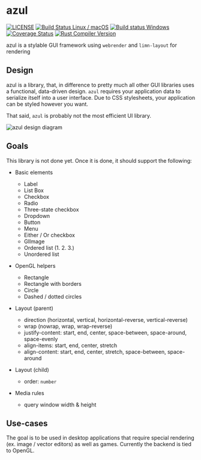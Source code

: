 # azul

[![LICENSE](https://img.shields.io/badge/license-MIT-blue.svg)](LICENSE)
[![Build Status Linux / macOS](https://travis-ci.org/maps4print/azul.svg?branch=master)](https://travis-ci.org/maps4print/azul)
[![Build status Windows](https://ci.appveyor.com/api/projects/status/p487hewqh6bxeucv?svg=true)](https://ci.appveyor.com/project/fschutt/azul)
[![Coverage Status](https://coveralls.io/repos/github/maps4print/azul/badge.svg?branch=master)](https://coveralls.io/github/maps4print/azul?branch=master)
[![Rust Compiler Version](https://img.shields.io/badge/rustc-1.23%20stable-blue.svg)]()

azul is a stylable GUI framework using `webrender` and `limn-layout` for rendering

## Design

azul is a library, that, in difference to pretty much all other GUI libraries
uses a functional, data-driven design. `azul` requires your application data to
serialize itself into a user interface. Due to CSS stylesheets, your application can
be styled however you want.

That said, `azul` is probably not the most efficient UI library.

![azul design diagram](https://i.imgur.com/M5NGnBk.png)

## Goals

This library is not done yet. Once it is done, it should support the following:

- Basic elements
	- Label
    - List Box
    - Checkbox
    - Radio
    - Three-state checkbox
    - Dropdown
    - Button
    - Menu
    - Either / Or checkbox
    - GlImage
    - Ordered list (1. 2. 3.)
    - Unordered list

- OpenGL helpers
    - Rectangle
    - Rectangle with borders
    - Circle
    - Dashed / dotted circles

- Layout (parent)
    - direction (horizontal, vertical, horizontal-reverse, vertical-reverse)
    - wrap (nowrap, wrap, wrap-reverse)
    - justify-content: start, end, center, space-between, space-around, space-evenly
    - align-items: start, end, center, stretch
    - align-content: start, end, center, stretch, space-between, space-around

- Layout (child)
    - order: `number`

- Media rules
    - query window width & height

## Use-cases

The goal is to be used in desktop applications that require special rendering
(ex. image / vector editors) as well as games. Currently the backend is tied to
OpenGL.

